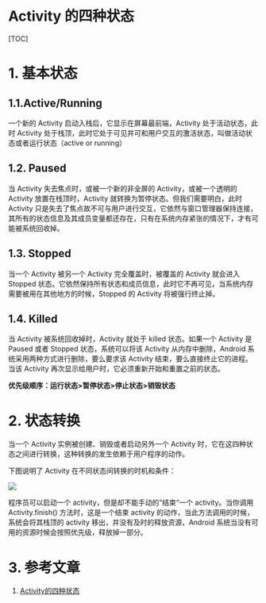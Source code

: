 # Activity 的四种状态

[TOC]

# 1. 基本状态

## 1.1.Active/Running

一个新的 Activity 启动入栈后，它显示在屏幕最前端，Activity 处于活动状态，此时 Activity 处于栈顶，此时它处于可见并可和用户交互的激活状态，叫做活动状态或者运行状态（active or running）

## 1.2. Paused

当 Activity 失去焦点时，或被一个新的非全屏的 Activity，或被一个透明的 Activity 放置在栈顶时，Activity 就转换为暂停状态。但我们需要明白，此时 Activity 只是失去了焦点故不可与用户进行交互，它依然与窗口管理器保持连接，其所有的状态信息及其成员变量都还存在，只有在系统内存紧张的情况下，才有可能被系统回收掉。

## 1.3. Stopped

当一个 Activity 被另一个 Activity 完全覆盖时，被覆盖的 Activity 就会进入 Stopped 状态。它依然保持所有状态和成员信息，此时它不再可见，当系统内存需要被用在其他地方的时候，Stopped 的 Activity 将被强行终止掉。

## 1.4. Killed

当 Activity 被系统回收掉时，Activity 就处于 killed 状态。如果一个 Activity 是 Paused 或者 Stopped 状态，系统可以将该 Activity 从内存中删除，Android 系统采用两种方式进行删除，要么要求该 Activity 结束，要么直接终止它的进程。当该 Activity 再次显示给用户时，它必须重新开始和重置之前的状态。

**优先级顺序：运行状态>暂停状态>停止状态>销毁状态**

# 2. 状态转换

当一个 Activity 实例被创建、销毁或者启动另外一个 Activity 时，它在这四种状态之间进行转换，这种转换的发生依赖于用户程序的动作。

下图说明了 Activity 在不同状态间转换的时机和条件：

![](https://pics3.baidu.com/feed/4b90f603738da977b798007c652a091c8718e3b0.jpeg?token=2e882d9f74d99dce2df2a2019fab1d38&s=A190E432214254EE10EDC8CA0200C0B2)

程序员可以启动一个 activity，但是却不能手动的”结束“一个 activity。当你调用 Activity.finish() 方法时，这是一个结束 activity 的动作，当此方法调用的时候，系统会将其栈顶的 activity 移出，并没有及时的释放资源，Android 系统当没有可用的资源时候会按照优先级，释放掉一部分。

# 3. 参考文章

1. [Activity的四种状态](https://baijiahao.baidu.com/s?id=1653706103430980843&wfr=spider&for=pc)

